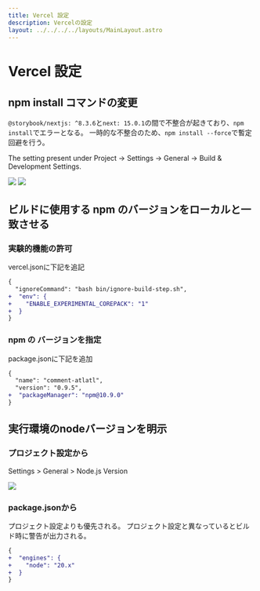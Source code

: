 ```yaml
---
title: Vercel 設定
description: Vercelの設定
layout: ../../../../layouts/MainLayout.astro
---
```


# Vercel 設定

## npm install コマンドの変更

`@storybook/nextjs: ^8.3.6`と`next: 15.0.1`の間で不整合が起きており、`npm install`でエラーとなる。
一時的な不整合のため、`npm install --force`で暫定回避を行う。

The setting present under Project → Settings → General → Build & Development Settings.

![](/comment-atlatl/images/settings/vercel-settings-1.png)
![](/comment-atlatl/images/settings/vercel-settings-2.png)

## ビルドに使用する npm のバージョンをローカルと一致させる
### 実験的機能の許可
vercel.jsonに下記を追記

```diff
{
  "ignoreCommand": "bash bin/ignore-build-step.sh",
+  "env": {
+    "ENABLE_EXPERIMENTAL_COREPACK": "1"
+  }
}
```

### npm の バージョンを指定

package.jsonに下記を追加

```diff
{
  "name": "comment-atlatl",
  "version": "0.9.5",
+  "packageManager": "npm@10.9.0"
}
```

## 実行環境のnodeバージョンを明示

### プロジェクト設定から

Settings > General > Node.js Version

![](/comment-atlatl/images/settings/vercel-settings-4.png)

### package.jsonから
プロジェクト設定よりも優先される。
プロジェクト設定と異なっているとビルド時に警告が出力される。


```diff
{
+  "engines": {
+    "node": "20.x"
+  }
}

